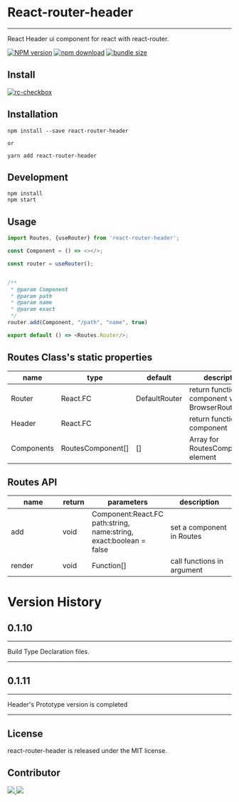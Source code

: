# React-router-header

---

React Header ui component for react with react-router.

[![NPM version][npm-image]][npm-url]
[![npm download][download-image]][download-url]
[![bundle size][bundlephobia-image]][bundlephobia-url]

[npm-image]: http://img.shields.io/npm/v/react-router-header.svg?style=flat-square

[npm-url]: http://npmjs.org/package/react-router-header

[download-image]: https://img.shields.io/npm/dm/react-router-header.svg?style=flat-square

[download-url]: https://npmjs.org/package/react-router-header

[bundlephobia-url]: https://bundlephobia.com/result?p=react-router-header

[bundlephobia-image]: https://badgen.net/bundlephobia/minzip/react-router-header

## Install

[![rc-checkbox](https://nodei.co/npm/react-router-header.png)](https://npmjs.org/package/react-router-header)

## Installation

``` shell
npm install --save react-router-header

or

yarn add react-router-header
```

## Development

```
npm install
npm start
```

## Usage

```js
import Routes, {useRouter} from 'react-router-header';

const Component = () => <></>;

const router = useRouter();


/**
 * @param Component
 * @param path
 * @param name
 * @param exact
 */
router.add(Component, "/path", "name", true)

export default () => <Routes.Router/>;
```

## Routes Class's static properties

<table class="table table-bordered table-striped">
  <thead>
  <tr>
    <th style="width: 100px;">name</th>
    <th style="width: 50px;">type</th>
    <th style="width: 50px;">default</th>
    <th>description</th>
  </tr>
  </thead>
  <tbody>
    <tr>
      <td>Router</td>
      <td>React.FC</td>
      <td>DefaultRouter</td>
      <td>return functional component with BrowserRouter</td>
    </tr>
    <tr>
      <td>Header</td>
      <td>React.FC</td>
      <td></td>
      <td>return functional component</td>
    </tr>
      <tr>
      <td>Components</td>
      <td>RoutesComponent[]</td>
      <td>[]</td>
      <td>Array for RoutesComponent's element</td>
    </tr>
  </tbody>
</table>

## Routes API

<table class="table table-bordered table-striped">
  <thead>
  <tr>
    <th style="width: 100px;">name</th>
    <th style="width: 50px;">return</th>
    <th style="width: 50px;">parameters</th>
    <th>description</th>
  </tr>
  </thead>
  <tbody>
    <tr>
      <td>add</td>
      <td>void</td>
      <td>Component:React.FC
          path:string,
          name:string,
          exact:boolean = false
</td>
      <td>set a component in Routes</td>
    </tr>
    <tr>
      <td>render</td>
      <td>void</td>
      <td>Function[]</td>
      <td>call functions in argument</td>
    </tr>
  </tbody>
</table>

# Version History

## 0.1.10

---
Build Type Declaration files.

---
## 0.1.11

---
Header's Prototype version is completed

---
## License

react-router-header is released under the MIT license.

## Contributor

<a href="https://github.com/LeeJaeBae/React-Router-Header/graphs/contributors">
  <img src="https://github.com/leejaebae.png?size=50">
  <img src="https://github.com/JeongJaeSoon.png?size=50">
</a>
